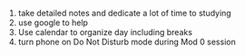 1. take detailed notes and dedicate a lot of time to studying
2. use google to help
3. Use calendar to organize day including breaks
4. turn phone on Do Not Disturb mode during Mod 0 session
